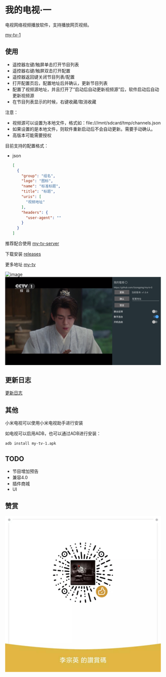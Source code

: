 # 我的电视·一

电视网络视频播放软件，支持播放网页视频。

[my-tv-1](https://github.com/lizongying/my-tv-1)

## 使用

* 遥控器左键/触屏单击打开节目列表
* 遥控器右键/触屏双击打开配置
* 遥控器返回键关闭节目列表/配置
* 打开配置页后，配置地址后并确认，更新节目列表
* 配置了视频源地址，并且打开了“启动后自动更新视频源”后，软件启动后自动更新视频源
* 在节目列表显示的时候，右键收藏/取消收藏

注意：

* 视频源可以设置为本地文件，格式如：file:///mnt/sdcard/tmp/channels.json
* 如果设置的是本地文件，则软件重新启动后不会自动更新。需要手动确认。
* 高版本可能需要授权

目前支持的配置格式：

* json
    ```json
    [
      {
        "group": "组名",
        "logo": "图标",
        "name": "标准标题",
        "title": "标题",
        "uris": [
          "视频地址"
        ],
        "headers": {
          "user-agent": ""
        }
      }
    ]
    ```

推荐配合使用 [my-tv-server](https://github.com/lizongying/my-tv-server)

下载安装 [releases](https://github.com/lizongying/my-tv-1/releases/)

更多地址 [my-tv](https://lyrics.run/my-tv-1.html)

![image](./screenshots/img.png)
![image](./screenshots/img_1.png)

## 更新日志

[更新日志](./HISTORY.md)

## 其他

小米电视可以使用小米电视助手进行安装

如电视可以启用ADB，也可以通过ADB进行安装：

```shell
adb install my-tv-1.apk
```

## TODO

* 节目增加预告
* 兼容4.0
* 插件商城
* UI

## 赞赏

![image](./screenshots/appreciate.jpeg)